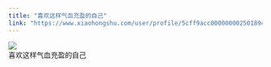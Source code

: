 ```yaml
---
title: "喜欢这样气血充盈的自己"
link: "https://www.xiaohongshu.com/user/profile/5cff9acc0000000025018949/"
---
```


<img src="http://sns-webpic-qc.xhscdn.com/202409111512/c330325ecaa6bd1f953614f63d0e8d60/1040g00830t4ohd3hk6005n7vjb69b2a90vhj510!nc_n_nwebp_mw_1" /><br />喜欢这样气血充盈的自己
